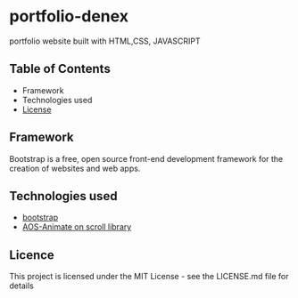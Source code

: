 

# portfolio-denex

 portfolio website built with HTML,CSS, JAVASCRIPT

## Table of Contents

- Framework
- Technologies used
- [License](LICENSE.md)



## Framework

Bootstrap is a free, open source front-end development framework for the creation of websites and web apps.

## Technologies used

- [bootstrap](https://getbootstrap.com/)
- [AOS-Animate on scroll library](https://michalsnik.github.io/aos/)

## Licence

This project is licensed under the MIT License - see the LICENSE.md file for details

